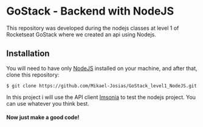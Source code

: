 # GoStack - Backend with NodeJS

This repository was developed during the nodejs classes at level 1 of Rocketseat GoStack where we created an api using Nodejs.

## Installation

You will need to have only <a href="https://nodejs.org/en/">NodeJS</a> installed on your machine, and after that, clone this repository:

``$ git clone https://github.com/Mikael-Josias/GoStack_level1_NodeJS.git``


In this project i will use the API client <a href="https://insomnia.rest">Imsonia</a> to test the nodejs project. You can use whatever you think best.

<h4>Now just make a good code!</h4>

